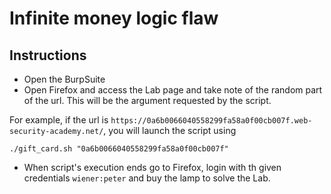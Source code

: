 # Infinite money logic flaw
## Instructions
- Open the BurpSuite
- Open Firefox and access the Lab page and take note of the random part of the url. This will be the argument requested by the script.

For example, if the url is `https://0a6b0066040558299fa58a0f00cb007f.web-security-academy.net/`, you will launch the script using
```
./gift_card.sh "0a6b0066040558299fa58a0f00cb007f"
```
- When script's execution ends go to Firefox, login with th given credentials `wiener:peter` and buy the lamp to solve the Lab.
